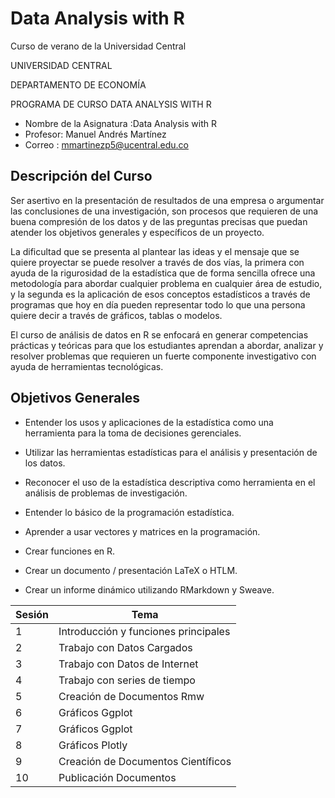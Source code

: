 # Data Analysis with R
Curso de verano de la Universidad Central

UNIVERSIDAD CENTRAL

DEPARTAMENTO DE ECONOMÍA

PROGRAMA DE CURSO DATA ANALYSIS WITH R

* Nombre de la Asignatura :Data Analysis with R
* Profesor: Manuel Andrés Martínez
* Correo : mmartinezp5@ucentral.edu.co
## Descripción del Curso

Ser asertivo en la presentación de resultados de una empresa o argumentar las conclusiones de una investigación,  son procesos que requieren de una buena compresión de los datos y de las preguntas precisas que puedan atender los objetivos generales y específicos de un proyecto. 

La dificultad que se presenta al plantear las ideas y el mensaje que se quiere proyectar se puede resolver a través de dos vías, la primera con ayuda de la rigurosidad de la estadística que de forma sencilla ofrece una metodología para abordar cualquier problema en cualquier área de estudio, y la segunda es la aplicación de esos conceptos estadísticos a través de programas que hoy en día pueden representar todo lo que una persona quiere decir a través de gráficos, tablas o modelos.

El curso de análisis de datos en R se enfocará en generar competencias prácticas y teóricas para que los estudiantes aprendan a abordar, analizar y resolver problemas que requieren un fuerte componente investigativo con ayuda de herramientas tecnológicas. 






## Objetivos Generales

* Entender los usos y aplicaciones de la estadística como una herramienta para la toma de decisiones gerenciales.

* Utilizar  las  herramientas  estadísticas     para  el  análisis  y  presentación  de  los  datos.

* Reconocer  el  uso  de  la  estadística  descriptiva  como  herramienta  en  el  análisis  de problemas de investigación.
* Entender lo básico de la programación estadística.
* Aprender a usar vectores y matrices en la programación.
* Crear funciones en R.
* Crear un documento / presentación LaTeX o HTLM.
* Crear un informe dinámico utilizando RMarkdown y Sweave.



| Sesión | Tema |
| --- | --- |
| 1| Introducción y funciones principales|
| 2 | Trabajo con Datos Cargados |
| 3| Trabajo con Datos de Internet |
| 4 | Trabajo con series de tiempo |
| 5|Creación  de Documentos Rmw|
| 6 |Gráficos Ggplot|
| 7| Gráficos Ggplot|
| 8 | Gráficos Plotly|
| 9| Creación de Documentos Científicos|
| 10 |Publicación Documentos|
